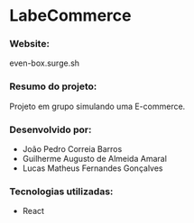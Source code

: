 # LabeCommerce

### Website:
even-box.surge.sh

### Resumo do projeto:
Projeto em grupo simulando uma E-commerce.

### Desenvolvido por:
* João Pedro Correia Barros
* Guilherme Augusto de Almeida Amaral
* Lucas Matheus Fernandes Gonçalves

### Tecnologias utilizadas:
* React
